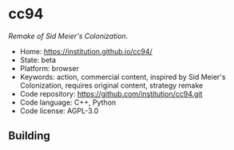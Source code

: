 # cc94

_Remake of Sid Meier's Colonization._

- Home: https://institution.github.io/cc94/
- State: beta
- Platform: browser
- Keywords: action, commercial content, inspired by Sid Meier's Colonization, requires original content, strategy remake
- Code repository: https://github.com/institution/cc94.git
- Code language: C++, Python
- Code license: AGPL-3.0

## Building
